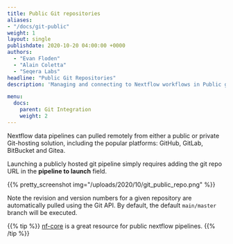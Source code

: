 ```yaml
---
title: Public Git repositories
aliases:
- "/docs/git-public"
weight: 1
layout: single
publishdate: 2020-10-20 04:00:00 +0000
authors:
  - "Evan Floden"
  - "Alain Coletta"
  - "Seqera Labs"
headline: "Public Git Repositories"
description: 'Managing and connecting to Nextflow workflows in Public git repositories'

menu:
  docs:
    parent: Git Integration
    weight: 2
---
```

Nextflow data pipelines can pulled remotely from either a public or private Git-hosting solution, including the popular platforms: GitHub, GitLab, BitBucket and Gitea.

Launching a publicly hosted git pipeline simply requires adding the git repo URL in the **pipeline to launch** field. 

{{% pretty_screenshot img="/uploads/2020/10/git_public_repo.png" %}}

Note the revision and version numbers for a given repository are automatically pulled using the Git API. By default, the default `main/master` branch will be executed.

{{% tip %}}
[nf-core](https://nf-co.re/pipelines) is a great resource for public nextflow pipelines.
{{% /tip %}}
